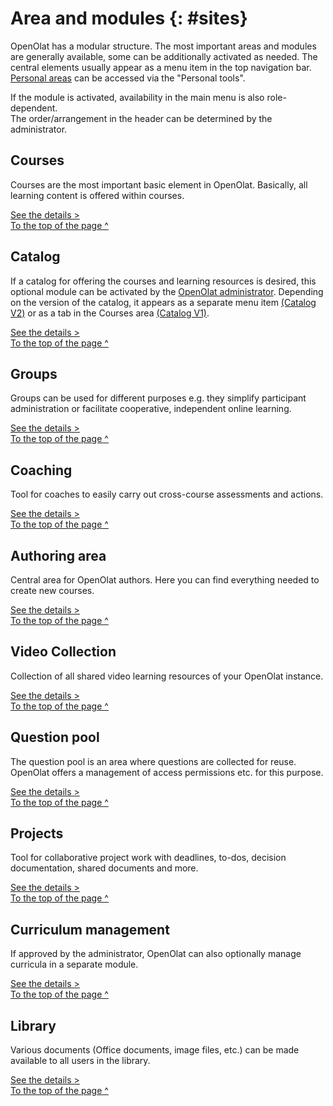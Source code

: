 # Area and modules {: #sites}

OpenOlat has a modular structure. The most important areas and modules are generally available, some can be additionally activated as needed. The central elements usually appear as a menu item in the top navigation bar. [Personal areas](../personal_menu/index.md) can be accessed via the "Personal tools". 

If the module is activated, availability in the main menu is also role-dependent. <br>
The order/arrangement in the header can be determined by the administrator.


## Courses
Courses are the most important basic element in OpenOlat. Basically, all learning content is offered within courses.

[See the details >](Courses.md)<br>
[To the top of the page ^](#sites)


## Catalog
If a catalog for offering the courses and learning resources is desired, this optional module can be activated by the [OpenOlat administrator](../../manual_admin/administration/Modules_Catalog_2.0.md). Depending on the version of the catalog, it appears as a separate menu item [(Catalog V2)](../area_modules/catalog2.0.md) or as a tab in the Courses area [(Catalog V1)](../area_modules/catalog1.0.md). 

[See the details >](catalog2.0.md)<br>
[To the top of the page ^](#sites)


## Groups
Groups can be used for different purposes e.g. they simplify participant administration or facilitate cooperative, independent online learning.

[See the details >](Group_Management.md)<br>
[To the top of the page ^](#sites)


## Coaching
Tool for coaches to easily carry out cross-course assessments and actions.

[See the details >](Coaching.md)<br>
[To the top of the page ^](#sites)


## Authoring area
Central area for OpenOlat authors. Here you can find everything needed to create new courses.

[See the details >](Authoring.md)<br>
[To the top of the page ^](#sites)


## Video Collection
Collection of all shared video learning resources of your OpenOlat instance.

[See the details >](Video_Collection.md)<br>
[To the top of the page ^](#sites)


## Question pool
The question pool is an area where questions are collected for reuse. OpenOlat offers a management of access permissions etc. for this purpose.

[See the details >](Question_Bank.md)<br>
[To the top of the page ^](#sites)


## Projects
Tool for collaborative project work with deadlines, to-dos, decision documentation, shared documents and more.

[See the details >](Project_Overview.md.)<br>
[To the top of the page ^](#sites)


## Curriculum management
If approved by the administrator, OpenOlat can also optionally manage curricula in a separate module.

[See the details >](Curriculum_Management.md)<br>
[To the top of the page ^](#sites)


## Library
Various documents (Office documents, image files, etc.) can be made available to all users in the library.

[See the details >](Library.md)<br>
[To the top of the page ^](#sites)

